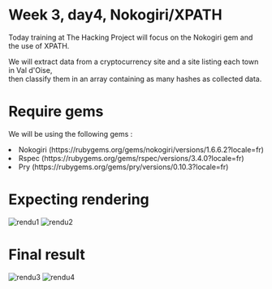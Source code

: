 # Week 3, day4, Nokogiri/XPATH
<p>Today training at The Hacking Project will focus on the Nokogiri gem and the use of XPATH.</p>
<p>We will extract data from a cryptocurrency site and a site listing each town in Val d'Oise,</br>
then classify them in an array containing as many hashes as collected data.                   </p>

# Require gems 

<p>We will be using the following gems :</p>
<li>Nokogiri (https://rubygems.org/gems/nokogiri/versions/1.6.6.2?locale=fr)</li>
<li>Rspec (https://rubygems.org/gems/rspec/versions/3.4.0?locale=fr)</li>
<li>Pry (https://rubygems.org/gems/pry/versions/0.10.3?locale=fr)</li>

# Expecting rendering 

![rendu1](https://user-images.githubusercontent.com/97508821/151449289-323e9491-4777-4cbd-9e6e-db7e6e09c94a.png)
![rendu2](https://user-images.githubusercontent.com/97508821/151449291-04e0df1f-ca6b-45ef-8d85-aaecea1abca1.png)

# Final result 

![rendu3](https://user-images.githubusercontent.com/97508821/151450697-d7c108cd-cfcc-4d0b-a748-d87eff87a510.png)
![rendu4](https://user-images.githubusercontent.com/97508821/151450710-d4b22266-6be1-44c7-a3d1-0331c8c7f005.png)
